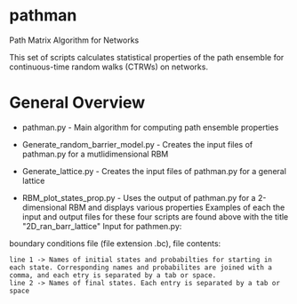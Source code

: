 # pathman
Path Matrix Algorithm for Networks

This set of scripts calculates statistical properties of the path ensemble for continuous-time random walks (CTRWs) on networks. 

# General Overview
* pathman.py                       - Main algorithm for computing path ensemble properties
*  Generate_random_barrier_model.py - Creates the input files of pathman.py for a mutlidimensional RBM

* Generate_lattice.py              - Creates the input files of pathman.py for a general lattice

* RBM_plot_states_prop.py          - Uses the output of pathman.py for a 2-dimensional RBM and displays various properties
Examples of each the input and output files for these four scripts are found above with the title "2D_ran_barr_lattice" 
Input for pathmen.py:

boundary conditions file (file extension .bc), file contents:
  
    line 1 -> Names of initial states and probabilties for starting in each state. Corresponding names and probabilites are joined with a comma, and each etry is separated by a tab or space.
    line 2 -> Names of final states. Each entry is separated by a tab or space
  

